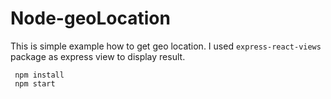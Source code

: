 # Node-geoLocation
This is simple example how to get geo location. 
I used `express-react-views` package as express view to display result. 

```
 npm install
 npm start
```
